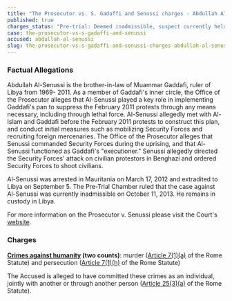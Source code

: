 ```yaml
---
title: "The Prosecutor vs. S. Gadaffi and Senussi charges - Abdullah Al-Senussi"
published: true
charges_status: "Pre-trial: Deemed inadmissible, suspect currently held in Libya."
case: the-prosecutor-vs-s-gadaffi-and-senussi
accused: abdullah-al-senussi
slug: the-prosecutor-vs-s-gadaffi-and-senussi-charges-abdullah-al-senussi
---
```


### Factual Allegations

Abdullah Al-Senussi is the brother-in-law of Muammar Gaddafi, ruler of Libya from 1969- 2011. As a member of Gaddafi's inner circle, the Office of the Prosecutor alleges that Al-Senussi played a key role in implementing Gaddafi's pan to suppress the February 2011 protests through any means necessary, including through lethal force. Al-Senussi allegedly met with Al-Islam and Gaddafi before the February 2011 protests to construct this plan, and conduct initial measures such as mobilizing Security Forces and recruiting foreign mercenaries. The Office of the Prosecutor alleges that Senussi commanded Security Forces during the uprising, and that Al-Senussi functioned as Gaddafi's "executioner." Senussi allegedly directed the Security Forces' attack on civilian protestors in Benghazi and ordered Security Forces to shoot civilians.

Al-Senussi was arrested in Mauritania on March 17, 2012 and extradited to Libya on September 5. The Pre-Trial Chamber ruled that the case against Al-Senussi was currently inadmissible on October 11, 2013. He remains in custody in Libya.

For more information on the Prosecutor v. Senussi please visit the Court's [website](http://www.icc-cpi.int/en_menus/icc/situations%20and%20cases/situations/icc0111/related%20cases/icc01110111/Pages/icc01110111.aspx).

### Charges

**[Crimes against humanity](http://www.casematrixnetwork.org/case-m/klamberg-commentary/rome-statute/#c1171) (two counts)**: murder ([Article 7(1)(a)](http://www.casematrixnetwork.org/cmn-knowledge-hub/klamberg-commentary/elements-of-crime/#c2286) of the Rome Statute) and persecution ([Article 7(1)(h)](http://www.casematrixnetwork.org/cmn-knowledge-hub/klamberg-commentary/elements-of-crime/#c2298) of the Rome Statute)

The Accused is alleged to have committed these crimes as an individual, jointly with another or through another person ([Article 25(3)(a)](http://www.casematrixnetwork.org/case-m/klamberg-commentary/rome-statute/#c1198) of the Rome Statute).

